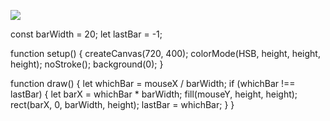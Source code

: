 
![](images/offering_2.gif)


const barWidth = 20;
let lastBar = -1;

function setup() {
  createCanvas(720, 400);
  colorMode(HSB, height, height, height);
  noStroke();
  background(0);
}

function draw() {
  let whichBar = mouseX / barWidth;
  if (whichBar !== lastBar) {
    let barX = whichBar * barWidth;
    fill(mouseY, height, height);
    rect(barX, 0, barWidth, height);
    lastBar = whichBar;
  }
}
